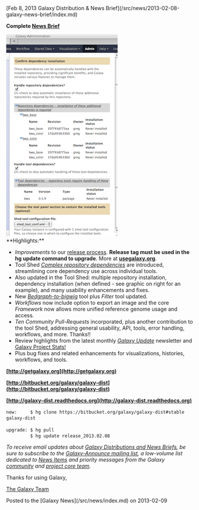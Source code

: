 <div class='newsItemHeader'>[Feb 8, 2013 Galaxy Distribution & News Brief](/src/news/2013-02-08-galaxy-news-brief/index.md)</div>

**Complete [News Brief](/src/archive/dev-news-briefs/2013-02-08/index.md)**
<div class='right'><a href='http://wiki.galaxyproject.org/Tool%20Shed'><img src="/src/images/news-graphics/2013_02_6-confirm-dependency-installation-sm2.png" alt="width="200px"" /></a></div>
**Highlights:**

* *Improvements* to our [release process](http://wiki.galaxyproject.org/DevNewsBriefs/2013-02-08#Improvements_to_Release_Process). **Release tag must be used in the hg update command to upgrade**. More at **[usegalaxy.org](http://wiki.galaxyproject.org/Admin/GetGalaxy)**.
* Tool Shed *[Complex repository dependencies](http://wiki.galaxyproject.org/DefiningRepositoryDependencies#Complex_repository_dependencies:_tool_dependency_definitions_that_contain_repository_dependency_definitions)* are introduced, streamlining core dependency use across individual tools. 
* Also updated in the Tool Shed: multiple repository installation, dependency installation (when defined - see graphic on right for an example), and many usability enhancements and fixes.
* New *[Bedgraph-to-bigwig](http://wiki.galaxyproject.org/Learn/Datatypes#BedGraph)* tool plus *Filter* tool updated.
* *Workflows* now include option to export an image and the core *Framework* now allows more unified reference genome usage and access.
* *Ten Community Pull-Requests* incorporated, plus another contribution to the tool Shed, addressing general usability, API, tools, error handling, workflows, and more. Thanks!!
* Review highlights from the latest monthly *[Galaxy Update](/src/galaxy-updates/index.md)* newsletter and [Galaxy Project Stats!](/src/galaxy-project/statistics/index.md)
* Plus bug fixes and related enhancements for visualizations, histories, workflows, and tools.

**[http://getgalaxy.org](http://getgalaxy.org)**

**[http://bitbucket.org/galaxy/galaxy-dist](http://bitbucket.org/galaxy/galaxy-dist)**

**[http://galaxy-dist.readthedocs.org](http://galaxy-dist.readthedocs.org)**

```
new:     $ hg clone https://bitbucket.org/galaxy/galaxy-dist#stable galaxy-dist

upgrade: $ hg pull 
         $ hg update release_2013.02.08
```


*To receive email updates about [Galaxy Distributions and News Briefs](/src/docs/index.md), be sure to subscribe to the [Galaxy-Announce mailing list](/src/mailing-lists/index.md#the_lists), a low-volume list dedicated to [News Items](/src/news/index.md) and priority messages from the Galaxy [community](/src/community/index.md) and [project core team](/src/galaxy-project/index.md).* 

Thanks for using Galaxy,

[The Galaxy Team](/src/galaxy-team/index.md)


<div class='newsItemFooter'>Posted to the [Galaxy News](/src/news/index.md) on 2013-02-09</div>

